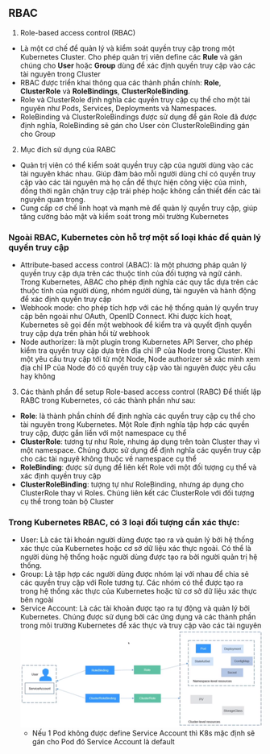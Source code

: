 ## RBAC
1. Role-based access control (RBAC)
- Là một cơ chế để quản lý và kiểm soát quyền truy cập trong một Kubernetes Cluster. Cho phép quản trị viên define các **Rule** và gán chúng cho **User** hoặc **Group** dùng để xác định quyền truy cập vào các tài nguyên trong Cluster
- RBAC được triển khai thông qua các thành phần chính: **Role**, **ClusterRole** và **RoleBindings**, **ClusterRoleBinding**.
- Role và ClusterRole định nghĩa các quyền truy cập cụ thể cho một tài nguyên như Pods, Services, Deployments và Namespaces.
- RoleBinding và ClusterRoleBindings được sử dụng để gán Role đã được định nghĩa, RoleBinding sẽ gán cho User còn ClusterRoleBinding gán cho Group
2. Mục đích sử dụng của RABC
- Quản trị viên có thể kiểm soát quyền truy cập của người dùng vào các tài nguyên khác nhau. Giúp đảm bảo mỗi người dùng chỉ có quyền truy cập vào các tài nguyên mà họ cần để thực hiện công việc của mình, đồng thời ngăn chặn truy cập trái phép hoặc không cần thiết đến các tài nguyên quan trọng.
- Cung cấp cơ chế linh hoạt và mạnh mẽ để quản lý quyền truy cập, giúp tăng cường bảo mật và kiểm soát trong môi trường Kubernetes

### Ngoài RBAC, Kubernetes còn hỗ trợ một số loại khác để quản lý quyền truy cập
- Attribute-based access control (ABAC): là một phương pháp quản lý quyền truy cập dựa trên các thuộc tính của đối tượng và ngữ cảnh. Trong Kubernetes, ABAC cho phép định nghĩa các quy tắc dựa trên các thuộc tính của người dùng, nhóm người dùng, tài nguyên và hành động để xác định quyền truy cập
- Webhook mode: cho phép tích hợp với các hệ thống quản lý quyền truy cập bên ngoài như OAuth, OpenID Connect. Khi được kích hoạt, Kubernetes sẽ gọi đến một webhook để kiểm tra và quyết định quyền truy cập dựa trên phản hồi từ webhook
- Node authorizer: là một plugin trong Kubernetes API Server, cho phép kiểm tra quyền truy cập dựa trên địa chỉ IP của Node trong Cluster. Khi một yêu cầu truy cập tới từ một Node, Node authorizer sẽ xác minh xem địa chỉ IP của Node đó có quyền truy cập vào tài nguyên được yêu cầu hay không
3. Các thành phần để setup Role-based access control (RABC)
Để thiết lập RABC trong Kubernetes, có các thành phần như sau:
- **Role**: là thành phần chính để định nghĩa các quyền truy cập cụ thể cho tài nguyên trong Kubernetes. Một Role định nghĩa tập hợp các quyền truy cập, được gắn liền với một namespace cụ thể
- **ClusterRole**: tương tự như Role, nhưng áp dụng trên toàn Cluster thay vì một namespace. Chúng được sử dụng để định nghĩa các quyền truy cập cho các tài nguyê không thuộc về namespace cụ thể
- **RoleBinding**: được sử dụng để liên kết Role với một đối tượng cụ thể và xác định quyền truy cập
- **ClusterRoleBinđing**: tượng tự như RoleBinding, nhưng áp dụng cho ClusterRole thay vì Roles. Chúng liên kết các ClusterRole với đối tượng cụ thể trong toàn bộ Cluster
### Trong Kubernetes RBAC, có 3 loại đối tượng cần xác thực:
- User: Là các tài khoản người dùng được tạo ra và quản lý bởi hệ thống xác thực của Kubernetes hoặc cơ sở dữ liệu xác thực ngoài. Có thể là người dùng hệ thống hoặc người dùng được tạo ra bởi người quản trị hệ thống.
- Group: Là tập hợp các người dùng được nhóm lại với nhau để chia sẻ các quyền truy cập với Role tương tự. Các nhóm có thể được tạo ra trong hệ thống xác thực của Kubernetes hoặc từ cơ sở dữ liệu xác thực bên ngoài
- Service Account: Là các tài khoản được tạo ra tự động và quản lý bởi Kubernetes. Chúng được sử dụng bởi các ứng dụng và các thành phần trong môi trường Kubernetes để xác thực và truy cập vào các tài nguyên
![sva](images/service-account.png)
    - Nếu 1 Pod không được define Service Account thì K8s mặc định sẽ gán cho Pod đó Service Account là default